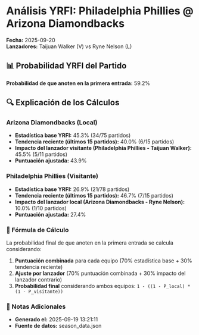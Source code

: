 # Análisis YRFI: Philadelphia Phillies @ Arizona Diamondbacks

**Fecha:** 2025-09-20  
**Lanzadores:** Taijuan Walker (V) vs Ryne Nelson (L)

## 📊 Probabilidad YRFI del Partido

**Probabilidad de que anoten en la primera entrada:** 59.2%

## 🔍 Explicación de los Cálculos

### Arizona Diamondbacks (Local)
- **Estadística base YRFI:** 45.3% (34/75 partidos)
- **Tendencia reciente (últimos 15 partidos):** 40.0% (6/15 partidos)
- **Impacto del lanzador visitante (Philadelphia Phillies - Taijuan Walker):** 45.5% (5/11 partidos)
- **Puntuación ajustada:** 43.9%

### Philadelphia Phillies (Visitante)
- **Estadística base YRFI:** 26.9% (21/78 partidos)
- **Tendencia reciente (últimos 15 partidos):** 46.7% (7/15 partidos)
- **Impacto del lanzador local (Arizona Diamondbacks - Ryne Nelson):** 10.0% (1/10 partidos)
- **Puntuación ajustada:** 27.4%

### 📝 Fórmula de Cálculo

La probabilidad final de que anoten en la primera entrada se calcula considerando:
1. **Puntuación combinada** para cada equipo (70% estadística base + 30% tendencia reciente)
2. **Ajuste por lanzador** (70% puntuación combinada + 30% impacto del lanzador contrario)
3. **Probabilidad final** considerando ambos equipos: `1 - ((1 - P_local) * (1 - P_visitante))`

### 📌 Notas Adicionales

- **Generado el:** 2025-09-19 13:21:11
- **Fuente de datos:** season_data.json
